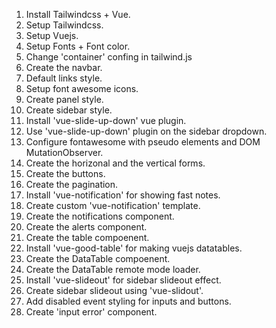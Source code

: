 1. Install Tailwindcss + Vue.
2. Setup Tailwindcss.
3. Setup Vuejs.
4. Setup Fonts + Font color.
5. Change 'container' confing in tailwind.js
6. Create the navbar.
7. Default links style.
8. Setup font awesome icons.
9. Create panel style.
10. Create sidebar style.
11. Install 'vue-slide-up-down' vue plugin.
12. Use 'vue-slide-up-down' plugin on the sidebar dropdown.
13. Configure fontawesome with pseudo elements and DOM MutationObserver.
14. Create the horizonal and the vertical forms.
15. Create the buttons.
16. Create the pagination.
17. Install 'vue-notification' for showing fast notes.
18. Create custom 'vue-notification' template.
19. Create the notifications component.
20. Create the alerts component.
21. Create the table compoenent.
22. Install 'vue-good-table' for making vuejs datatables.
23. Create the DataTable compoenent.
24. Create the DataTable remote mode loader.
25. Install 'vue-slideout' for sidebar slideout effect.
26. Create sidebar slideout using 'vue-slidout'.
27. Add disabled event styling for inputs and buttons.
28. Create 'input error' component.
